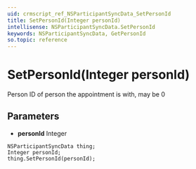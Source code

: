 ```yaml
---
uid: crmscript_ref_NSParticipantSyncData_SetPersonId
title: SetPersonId(Integer personId)
intellisense: NSParticipantSyncData.SetPersonId
keywords: NSParticipantSyncData, GetPersonId
so.topic: reference
---
```


# SetPersonId(Integer personId)

Person ID of person the appointment is with, may be 0

## Parameters

* **personId** Integer

```crmscript
NSParticipantSyncData thing;
Integer personId;
thing.SetPersonId(personId);
```

